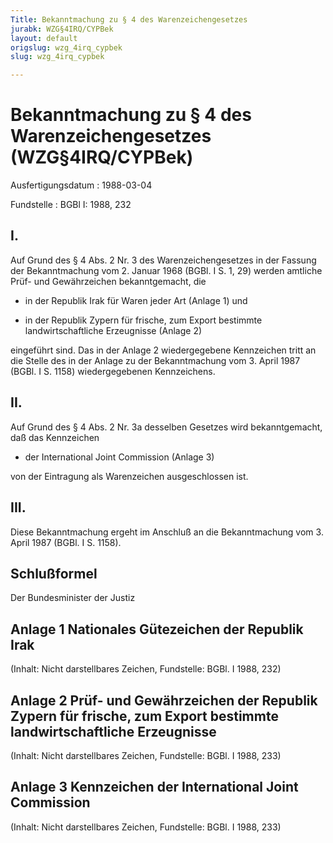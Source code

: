 ```yaml
---
Title: Bekanntmachung zu § 4 des Warenzeichengesetzes
jurabk: WZG§4IRQ/CYPBek
layout: default
origslug: wzg_4irq_cypbek
slug: wzg_4irq_cypbek

---
```


# Bekanntmachung zu § 4 des Warenzeichengesetzes (WZG§4IRQ/CYPBek)

Ausfertigungsdatum
:   1988-03-04

Fundstelle
:   BGBl I: 1988, 232

## I.

Auf Grund des § 4 Abs. 2 Nr. 3 des Warenzeichengesetzes in der Fassung
der Bekanntmachung vom 2. Januar 1968 (BGBl. I S. 1, 29) werden
amtliche Prüf- und Gewährzeichen bekanntgemacht, die

-   in der Republik Irak für Waren jeder Art (Anlage 1) und


-   in der Republik Zypern für frische, zum Export bestimmte
    landwirtschaftliche Erzeugnisse (Anlage 2)



eingeführt sind.
Das in der Anlage 2 wiedergegebene Kennzeichen tritt an die Stelle des
in der Anlage zu der Bekanntmachung vom 3. April 1987 (BGBl. I S.
1158) wiedergegebenen Kennzeichens.

## II.

Auf Grund des § 4 Abs. 2 Nr. 3a desselben Gesetzes wird
bekanntgemacht, daß das Kennzeichen

-   der International Joint Commission (Anlage 3)



von der Eintragung als Warenzeichen ausgeschlossen ist.

## III.

Diese Bekanntmachung ergeht im Anschluß an die Bekanntmachung vom 3.
April 1987 (BGBl. I S. 1158).

## Schlußformel

Der Bundesminister der Justiz

## Anlage 1 Nationales Gütezeichen der Republik Irak

(Inhalt: Nicht darstellbares Zeichen,
Fundstelle: BGBl. I 1988, 232)

## Anlage 2 Prüf- und Gewährzeichen der Republik Zypern für frische, zum Export bestimmte landwirtschaftliche Erzeugnisse

(Inhalt: Nicht darstellbares Zeichen,
Fundstelle: BGBl. I 1988, 233)

## Anlage 3 Kennzeichen der International Joint Commission

(Inhalt: Nicht darstellbares Zeichen,
Fundstelle: BGBl. I 1988, 233)

